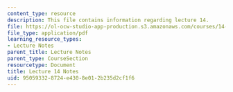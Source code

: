 ```yaml
---
content_type: resource
description: This file contains information regarding lecture 14.
file: https://ol-ocw-studio-app-production.s3.amazonaws.com/courses/14-581-international-economics-i-spring-2013/950593328724e4308e012b235d2cf1f6_MIT14_581S13_classnotes14.pdf
file_type: application/pdf
learning_resource_types:
- Lecture Notes
parent_title: Lecture Notes
parent_type: CourseSection
resourcetype: Document
title: Lecture 14 Notes
uid: 95059332-8724-e430-8e01-2b235d2cf1f6
---
```

